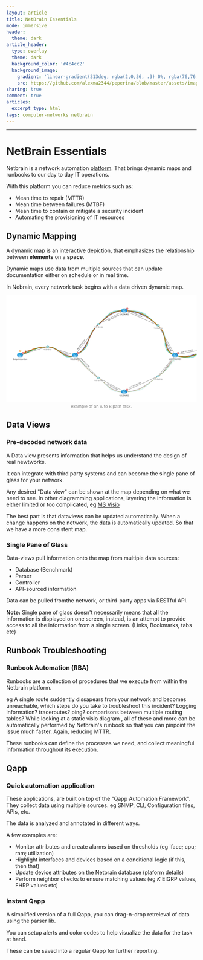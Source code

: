 ```yaml
---
layout: article
title: NetBrain Essentials
mode: immersive
header:
  theme: dark
article_header:
  type: overlay
  theme: dark
  background_color: '#4c4cc2'
  background_image:
    gradient: 'linear-gradient(313deg, rgba(2,0,36, .3) 0%, rgba(76,76,194, .3) 47%, rgba(0,212,255, .6) 100%)'
    src: https://github.com/alexma2344/peperina/blob/master/assets/images/brain.jpg?raw=true"
sharing: true
comment: true
articles:
  excerpt_type: html
tags: computer-networks netbrain
---
```


<!--more-->

---

# NetBrain Essentials

Netbrain is a network automation [platform](https://en.wikipedia.org/wiki/Computing_platform). That brings dynamic maps and runbooks to our day to day IT operations.

With this platform you can reduce metrics such as:
- Mean time to repair (MTTR)
- Mean time between failures (MTBF)
- Mean time to contain or mitigate a security incident
- Automating the provisioning of IT resources


## Dynamic Mapping

A dynamic [map](https://en.wikipedia.org/wiki/Map) is an interactive depiction, that emphasizes the relationship between **elements** on a **space**. 

Dynamic maps use data from multiple sources that can update documentation either on schedule or in real time. 

In Nebrain, every network task begins with a data driven dynamic map.

<center><img src="https://github.com/alexma2344/peperina/blob/master/assets/images/dmap1.PNG?raw=true"></center>
<div style="text-align: center;">
    <span style="font-size:11px; color:grey">
        example of an A to B path task. 
    </span>
</div>


## Data Views
### Pre-decoded network data
A Data view presents information that helps us understand the design of real newtworks.

It can integrate with third party systems and can become the single pane of glass for your network.

Any desired "Data view" can be shown at the map depending on what we need to see. In other diagramming applications, layering the information is either limited or too complicated, eg [MS Visio](http://networkdiagram101.com/?page_id=113)

The best part is that dataviews can be updated automatically. When a change happens on the network, the data is automatically updated. So that we have a more consistent map.

### Single Pane of Glass

Data-views pull information onto the map from multiple data sources:
- Database (Benchmark)
- Parser
- Controller
- API-sourced information

Data can be pulled fromthe network, or third-party apps via RESTful API.

**Note:** Single pane of glass doesn't necessarily means that all the information is displayed on one screen, instead, is an attempt to provide access to all the information from a single screen. (Links, Bookmarks, tabs etc)


## Runbook Troubleshooting

### Runbook Automation (RBA)
Runbooks are a collection of procedures that we execute from within the Netbrain platform.

eg A single route suddently dissapears from your network and becomes unreachable, which steps do you take to troubleshoot this incident? Logging information? traceroutes? ping? comparisons between multiple routing tables? While looking at a static visio diagram , all of these and more can be automatically performed by Netbrain's runbook so that you can pinpoint the issue much faster. Again, reducing MTTR.

These runbooks can define the processes we need, and collect meaningful information throughout its execution.


## Qapp

### Quick automation application

These applications, are built on top of the "Qapp Automation Framework". They collect data using multiple sources. eg SNMP, CLI, Configuration files, APIs, etc.

The data is analyzed and annotated in different ways.

A few examples are:
- Monitor attributes and create alarms based on thresholds (eg iface; cpu; ram; utilization)
- Highlight interfaces and devices based on a conditional logic (if this, then that)
- Update device attributes on the Netbrain database (plaform details)
- Perform neighbor checks to ensure matching values (eg *K* EIGRP values, FHRP values etc)

### Instant Qapp

A simplified version of a full Qapp, you can drag-n-drop retreieval of data using the parser lib. 

You can setup alerts and color codes to help visualize the data for the task at hand. 

These can be saved into a regular Qapp for further reporting.